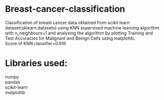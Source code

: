 # Breast-cancer-classification
Classification of breast cancer data obtained from scikit learn dataset(sklearn.datasets) using KNN supervised machine learning algorithm with n_neighbours=1 and analysing the algorithm by plotting Training and Test Accuracies for Malignant and Benign Cells using matplotlib. \
Score of KNN classifier=0.916

# Libraries used: 
numpy \
pandas \
scikit-learn \
matplotlib 
